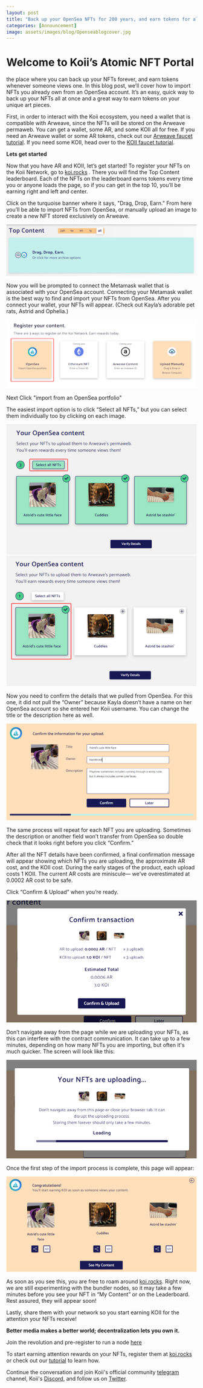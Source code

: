 ```yaml
---
layout: post
title: "Back up your OpenSea NFTs for 200 years, and earn tokens for all the people who look at them."
categories: [Announcement]
image: assets/images/blog/Openseablogcover.jpg
---
```


# Welcome to Koii’s Atomic NFT Portal

the place where you can back up your NFTs forever, and earn tokens whenever someone views one. In this blog post, we’ll cover how to import NFTs you already own from an OpenSea account. It’s an easy, quick way to back up your NFTs all at once and a great way to earn tokens on your unique art pieces.

First, in order to interact with the Koii ecosystem, you need a wallet that is compatible with Arweave, since the NFTs will be stored on the Arweave permaweb. You can get a wallet, some AR, and some KOII all for free. If you need an Arweave wallet or some AR tokens, check out our [Arweave faucet tutorial](https://blog.openkoi.com/An-Arweave-faucet-tutorial/). If you need some KOII, head over to the [KOII faucet tutorial](https://blog.openkoi.com/How-To-Get-Free-Koii-A-Faucet-Wallet-Tutorial/).

**Lets get started**

Now that you have AR and KOII, let’s get started! To register your NFTs on the Koii Network, go to [koi.rocks](https://koi.rocks/contents) . There you will find the Top Content leaderboard. Each of the NFTs on the leaderboard earns tokens every time you or anyone loads the page, so if you can get in the top 10, you’ll be earning right and left and center.

Click on the turquoise banner where it says, "Drag, Drop, Earn.” From here you’ll be able to import NFTs from OpenSea, or manually upload an image to create a new NFT stored exclusively on Arweave.

![Opensea blog tutorial](/assets/images/blog/OpenSeablog-image1.PNG)

Now you will be prompted to connect the Metamask wallet that is associated with your OpenSea account. Connecting your Metamask wallet is the best way to find and import your NFTs from OpenSea. After you connect your wallet, your NFTs will appear. (Check out Kayla’s adorable pet rats, Astrid and Ophelia.)

![Opensea blog tutorial](/assets/images/blog/Openseablog-step3.png)

Next Click "import from an OpenSea portfolio"

The easiest import option is to click “Select all NFTs,” but you can select them individually too by clicking on each image.

![Opensea blog tutorial](/assets/images/blog/Opensea-image4.png)![Opensea blog tutorial](/assets/images/blog/Openseaimage5.png)

Now you need to confirm the details that we pulled from OpenSea. For this one, it did not pull the “Owner” because Kayla doesn’t have a name on her OpenSea account so she entered her Koii username. You can change the title or the description here as well.

![Opensea blog tutorial](/assets/images/blog/Openseaimage6.png)

The same process will repeat for each NFT you are uploading. Sometimes the description or another field won’t transfer from OpenSea so double check that it looks right before you click “Confirm.”

After all the NFT details have been confirmed, a final confirmation message will appear showing which NFTs you are uploading, the approximate AR cost, and the KOII cost. During the early stages of the product, each upload costs 1 KOII. The current AR costs are miniscule— we’ve overestimated at 0.0002 AR cost to be safe.

Click “Confirm & Upload” when you’re ready.

![Opensea blog tutorial](/assets/images/blog/Openseaimage7.png)

Don’t navigate away from the page while we are uploading your NFTs, as this can interfere with the contract communication. It can take up to a few minutes, depending on how many NFTs you are importing, but often it's much quicker. The screen will look like this:

![Opensea blog tutorial](/assets/images/blog/Openseaimage8.png)

Once the first step of the import process is complete, this page will appear:

![Opensea blog tutorial](/assets/images/blog/Openseaimage9.png)

As soon as you see this, you are free to roam around [koi.rocks](https://koi.rocks/contents). Right now, we are still experimenting with the bundler nodes, so it may take a few minutes before you see your NFT in “My Content” or on the Leaderboard. Rest assured, they will appear soon!

Lastly, share them with your network so you start earning KOII for the attention your NFTs receive!

**Better media makes a better world; decentralization lets you own it.**

Join the revolution and pre-register to run a node [here](https://docs.google.com/forms/d/e/1FAIpQLSduDTdxD3dDOvcbIcKlG7JWOsnDFVZFdLy0J38q_OOzUC3okA/viewform)

To start earning attention rewards on your NFTs, register them at [koi.rocks](https://koi.rocks/contents) or check out our [tutorial](https://blog.openkoi.com/An-Arweave-faucet-tutorial/) to learn how.

Continue the conversation and join Koii's official community [telegram](https://t.me/joinchat/OEHs_8T9-8ZhZmU5) channel, Koii's [Discord](https://discord.gg/koii), and follow us on [Twitter](https://twitter.com/open_koi).
